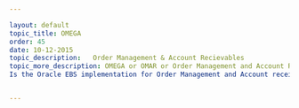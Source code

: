 ```yaml
---

layout: default
topic_title: OMEGA
order: 45
date: 10-12-2015
topic_description:   Order Management & Account Recievables
topic_more_description: OMEGA or OMAR or Order Management and Account Receivables 
Is the Oracle EBS implementation for Order Management and Account receivables in DELL.  OMEGA also supports other functions like Accounting, CashApps, CFO, ipayment, Customer management etc.  OCI has lot of interfaces with OMEGA. some of the important ones are :  a. Order Events from omega  b. Fullfilement statuses back to OMEGA  c. Order Release  and Cancel for GAFT and Tradesphere  d. Order Change process  e. CFO interfaces


---
```

